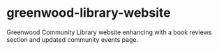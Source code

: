 # greenwood-library-website
Greenwood Community Library website enhancing with a book reviews section and updated community events page.
